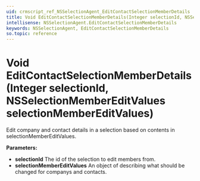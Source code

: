 ```yaml
---
uid: crmscript_ref_NSSelectionAgent_EditContactSelectionMemberDetails
title: Void EditContactSelectionMemberDetails(Integer selectionId, NSSelectionMemberEditValues selectionMemberEditValues)
intellisense: NSSelectionAgent.EditContactSelectionMemberDetails
keywords: NSSelectionAgent, EditContactSelectionMemberDetails
so.topic: reference
---
```


# Void EditContactSelectionMemberDetails(Integer selectionId, NSSelectionMemberEditValues selectionMemberEditValues)

Edit company and contact details in a selection based on contents in selectionMemberEditValues.

**Parameters:**
 - **selectionId** The id of the selection to edit members from.
 - **selectionMemberEditValues** An object of <see cref="SelectionMemberEditValues"/> describing what should be changed for companys and contacts.
